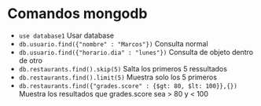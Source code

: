 # Comandos mongodb

- `use database1` Usar database
- `db.usuario.find({"nombre" : "Marcos"})` Consulta normal
- `db.usuario.find({"horario.dia" : "lunes"})` Consulta de objeto dentro de otro
- `db.restaurants.find().skip(5)` Salta los primeros 5 ressultados
- `db.restaurants.find().limit(5)`  Muestra solo los 5 primeros
- `db.restaurants.find({"grades.score" : {$gt: 80, $lt: 100}},{})` Muestra los resultados que grades.score sea > 80 y < 100 
